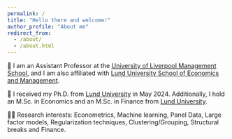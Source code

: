 ```yaml
---
permalink: /
title: "Hello there and welcome!"
author_profile: "About me"
redirect_from: 
  - /about/
  - /about.html
---
```


💼 I am an Assistant Professor at the [University of Liverpool Management School](https://www.liverpool.ac.uk/management/), and I am also affiliated with [Lund University School of Economics and Management](https://www.lusem.lu.se/).

🏫 I received my Ph.D. from [Lund University](https://www.lu.se/) in May 2024. Additionally, I hold an M.Sc. in Economics and an M.Sc. in Finance from [Lund University](https://www.lu.se/). 

🧑‍🔬 Research interests: Econometrics, Machine learning, Panel Data,  Large factor models, Regularization techniques, Clustering/Grouping, Structural breaks and Finance.

